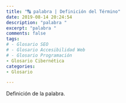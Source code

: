 ```yaml
---
title: "🔠 palabra | Definición del Término"
date: 2019-08-14 20:24:54
description: "palabra "
excerpt: "palabra "
comments: false
tags:
# - Glosario SEO
# - Glosario Accesibilidad Web
# - Glosario Programación
- Glosario Cibernética
categories:
- Glosario

---
```


Definición de la palabra.